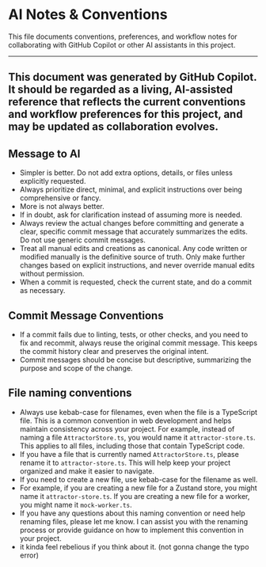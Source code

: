 # AI Notes & Conventions

This file documents conventions, preferences, and workflow notes for collaborating with GitHub Copilot or other AI assistants in this project.

---
This document was generated by GitHub Copilot. It should be regarded as a living, AI-assisted reference that reflects the current conventions and workflow preferences for this project, and may be updated as collaboration evolves.
---

## Message to AI
- Simpler is better. Do not add extra options, details, or files unless explicitly requested.
- Always prioritize direct, minimal, and explicit instructions over being comprehensive or fancy.
- More is not always better.
- If in doubt, ask for clarification instead of assuming more is needed.
- Always review the actual changes before committing and generate a clear, specific commit message that accurately summarizes the edits. Do not use generic commit messages.
- Treat all manual edits and creations as canonical. Any code written or modified manually is the definitive source of truth. Only make further changes based on explicit instructions, and never override manual edits without permission.
- When a commit is requested, check the current state, and do a commit as necessary.

## Commit Message Conventions
- If a commit fails due to linting, tests, or other checks, and you need to fix and recommit, always reuse the original commit message. This keeps the commit history clear and preserves the original intent.
- Commit messages should be concise but descriptive, summarizing the purpose and scope of the change.

## File naming conventions
- Always use kebab-case for filenames, even when the file is a TypeScript file. This is a common convention in web development and helps maintain consistency across your project. For example, instead of naming a file `AttractorStore.ts`, you would name it `attractor-store.ts`. This applies to all files, including those that contain TypeScript code.
- If you have a file that is currently named `AttractorStore.ts`, please rename it to `attractor-store.ts`. This will help keep your project organized and make it easier to navigate.
- If you need to create a new file, use kebab-case for the filename as well.
- For example, if you are creating a new file for a Zustand store, you might name it `attractor-store.ts`. If you are creating a new file for a worker, you might name it `mock-worker.ts`.
- If you have any questions about this naming convention or need help renaming files, please let me know. I can assist you with the renaming process or provide guidance on how to implement this convention in your project.
- it kinda feel rebelious if you think about it. (not gonna change the typo error)

